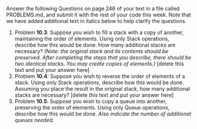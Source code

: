 Answer the following Questions on page 246 of your text in a file called PROBLEMS.md, and submit it with the rest of your code this week. Note that we have added additional text in italics below to help clarify the questions. 

1. Problem __10.3__: Suppose you wish to fill a stack with a copy of another, maintaining the order of elements. Using only Stack operations, describe how this would be done. How many additional stacks are necessary? *(Note: the original stack and its contents should be preserved. After completing the steps that you describe, there should be two identical stacks. You may create copies of elements.)*
    [delete this text and put your answer here]
1. Problem __10.4__: Suppose you wish to reverse the order of elements of a stack. Using only Stack operations, describe how this would be done. Assuming you place the result in the original stack, how many additional stacks are necessary? 
    [delete this text and put your answer here]
1. Problem  __10.5__: Suppose you wish to copy a queue into another, preserving the order of elements. Using only Queue operations, describe how this would be done. *Also indicate the number of additional queues needed.*
